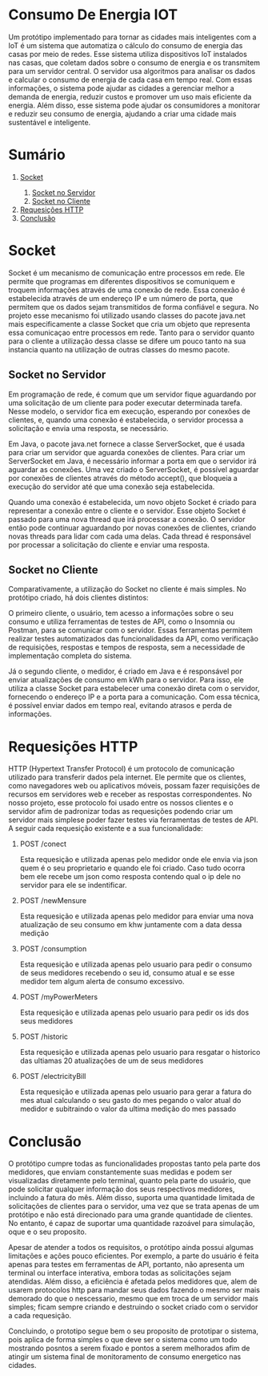 # Consumo De Energia IOT
<p>
Um protótipo implementado para tornar as cidades mais inteligentes com a IoT é um sistema que automatiza o cálculo do consumo de energia das casas por meio de redes. Esse sistema utiliza dispositivos IoT instalados nas casas, que coletam dados sobre o consumo de energia e os transmitem para um servidor central. O servidor usa algoritmos para analisar os dados e calcular o consumo de energia de cada casa em tempo real. Com essas informações, o sistema pode ajudar as cidades a gerenciar melhor a demanda de energia, reduzir custos e promover um uso mais eficiente da energia. Além disso, esse sistema pode ajudar os consumidores a monitorar e reduzir seu consumo de energia, ajudando a criar uma cidade mais sustentável e inteligente.
</p>

<h1>Sumário</h1>
    <ol>
        <li><a href="#Socket">Socket</a></li> 
        <ol>
            <li><a href="#SocketNoServidor">Socket no Servidor</a></li> 
            <li><a href="#SocketNoCliente">Socket no Cliente</a></li> 
        </ol>
        <li><a href="#HTTP">Requesições HTTP</a></li>
        <li><a href="#Conclusao">Conclusão</a></li>
    </ol>
    
<div id="Socket">
    <h1>Socket</h1>
    <p>Socket é um mecanismo de comunicação entre processos em rede. Ele permite que programas em diferentes dispositivos se comuniquem e troquem informações através de uma conexão de rede. Essa conexão é estabelecida através de um endereço IP e um número de porta, que permitem que os dados sejam transmitidos de forma confiável e segura. No projeto esse mecanismo foi utilizado usando classes do pacote java.net mais especificamente a classe Socket que cria um objeto que representa essa comunicaçao entre processos em rede. Tanto para o servidor quanto para o cliente a utilização dessa classe se difere um pouco tanto na sua instancia quanto na utilização de outras classes do mesmo pacote.</p>
</div>

<div id="SocketNoServidor">
    <h2>Socket no Servidor</h2>    
    <p>Em programação de rede, é comum que um servidor fique aguardando por uma solicitação de um cliente para poder executar determinada tarefa. Nesse modelo, o servidor fica em execução, esperando por conexões de clientes, e, quando uma conexão é estabelecida, o servidor processa a solicitação e envia uma resposta, se necessário.</p>
    <p>Em Java, o pacote java.net fornece a classe ServerSocket, que é usada para criar um servidor que aguarda conexões de clientes. Para criar um ServerSocket em Java, é necessário informar a porta em que o servidor irá aguardar as conexões. Uma vez criado o ServerSocket, é possível aguardar por conexões de clientes através do método accept(), que bloqueia a execução do servidor até que uma conexão seja estabelecida.</p>
    <p>Quando uma conexão é estabelecida, um novo objeto Socket é criado para representar a conexão entre o cliente e o servidor. Esse objeto Socket é passado para uma nova thread que irá processar a conexão. O servidor então pode continuar aguardando por novas conexões de clientes, criando novas threads para lidar com cada uma delas. Cada thread é responsável por processar a solicitação do cliente e enviar uma resposta.</p>
</div>

<div id="SocketNoCliente">
    <h2>Socket no Cliente</h2> 
    <p>Comparativamente, a utilização do Socket no cliente é mais simples. No protótipo criado, há dois clientes distintos:</p>
    <p>O primeiro cliente, o usuário, tem acesso a informações sobre o seu consumo e utiliza ferramentas de testes de API, como o Insomnia ou Postman, para se comunicar com o servidor. Essas ferramentas permitem realizar testes automatizados das funcionalidades da API, como verificação de requisições, respostas e tempos de resposta, sem a necessidade de implementação completa do sistema.</p>
    <p>Já o segundo cliente, o medidor, é criado em Java e é responsável por enviar atualizações de consumo em kWh para o servidor. Para isso, ele utiliza a classe Socket para estabelecer uma conexão direta com o servidor, fornecendo o endereço IP e a porta para a comunicação. Com essa técnica, é possível enviar dados em tempo real, evitando atrasos e perda de informações.</p>
</div>


<div id="HTTP">
    <h1>Requesições HTTP</h1>
    <p>HTTP (Hypertext Transfer Protocol) é um protocolo de comunicação utilizado para transferir dados pela internet. Ele permite que os clientes, como navegadores web ou aplicativos móveis, possam fazer requisições de recursos em servidores web e receber as respostas correspondentes. No nosso projeto, esse protocolo foi usado entre os nossos clientes e o servidor afim de padronizar todas as requesições podendo criar um servidor mais simplese poder fazer testes via ferramentas de testes de API. A seguir cada requesição existente e a sua funcionalidade:</p>
    <ol>
        <li>POST /conect</li>
        <p>Esta requesição e utilizada apenas pelo medidor onde ele envia via json quem é o seu proprietario e quando ele foi criado. Caso tudo ocorra bem ele recebe um json como resposta contendo qual o ip dele no servidor para ele se indentificar.</p>
        <li>POST /newMensure</li>
        <p>Esta requesição e utilizada apenas pelo medidor para enviar uma nova atualização de seu consumo em khw juntamente com a data dessa medição</p>
        <li>POST /consumption</li>
        <p>Esta requesição e utilizada apenas pelo usuario para pedir o consumo de seus medidores recebendo o seu id, consumo atual e se esse medidor tem algum alerta de consumo excessivo.</p>
        <li>POST /myPowerMeters</li>
        <p>Esta requesição e utilizada apenas pelo usuario para pedir os ids dos seus medidores</p>
        <li>POST /historic</li>
        <p>Esta requesição e utilizada apenas pelo usuario para resgatar o historico das ultiamas 20 atualizações de um de seus medidores</p>
        <li>POST /electricityBill</li>
        <p>Esta requesição e utilizada apenas pelo usuario para gerar a fatura do mes atual calculando o seu gasto do mes pegando o valor atual do medidor e subitraindo o valor da ultima medição do mes passado</p>
    </ol>
</div>

<div id="Conclusao">
    <h1>Conclusão</h1>
    <p>O protótipo cumpre todas as funcionalidades propostas tanto pela parte dos medidores, que enviam constantemente suas medidas e podem ser visualizadas diretamente pelo terminal, quanto pela parte do usuário, que pode solicitar qualquer informação dos seus respectivos medidores, incluindo a fatura do mês. Além disso, suporta uma quantidade limitada de solicitações de clientes para o servidor, uma vez que se trata apenas de um protótipo e não está direcionado para uma grande quantidade de clientes. No entanto, é capaz de suportar uma quantidade razoável para simulação, oque e o seu proposito.</p>
    <p>Apesar de atender a todos os requisitos, o protótipo ainda possui algumas limitações e ações pouco eficientes. Por exemplo, a parte do usuário é feita apenas para testes em ferramentas de API, portanto, não apresenta um terminal ou interface interativa, embora todas as solicitações sejam atendidas. Além disso, a eficiência é afetada pelos medidores que, alem de usarem protocolos http para mandar seus dados fazendo o mesmo ser mais demorado do que o nescessario, mesmo que em troca de um servidor mais simples; ficam sempre criando e destruindo o socket criado com o servidor a cada requesição.</p>
    <p>Concluindo, o prototipo segue bem o seu proposito de prototipar o sistema, pois aplica de forma simples o que deve ser o sistema como um todo mostrando posntos a serem fixado e pontos a serem melhorados afim de atingir um sistema final de monitoramento de consumo energetico nas cidades.</p>
</div>
